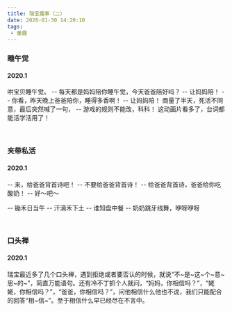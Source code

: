 ```yaml
---
title: 瑞宝趣事（二）
date: 2020-01-30 14:20:10
tags:
 - 童趣
---
```


### 睡午觉

#### 2020.1

哄宝贝睡午觉。
-- 每天都是妈妈陪你睡午觉，今天爸爸陪好吗？
-- 让妈妈陪！
-- 你看，昨天晚上爸爸陪你，睡得多香啊！
-- 让妈妈陪！
商量了半天，死活不同意，最后突然喊了一句，
-- 游戏的规则不能改，科科！
这动画片看多了，台词都能活学活用了！

<br>

### 夹带私活

#### 2020.1

-- 来，给爸爸背首诗吧！
-- 不要给爸爸背首诗！
-- 给爸爸背首诗，爸爸给你吃酸奶！
-- 好～吧～

-- 锄禾日当午
-- 汗滴禾下土
-- 谁知盘中餐
-- 奶奶跳牙线舞，咿呀咿呀

<br>

### 口头禅

#### 2020.1

瑞宝最近多了几个口头禅，遇到拒绝或者要否认的时候，就说“不\~是\~这\~个\~意\~思\~的\~”，简直万能语句。还有冷不丁抓个人就问，“妈妈，你相信吗？”，“姥姥，你相信吗？”，“爸爸，你相信吗？”，问他相信什么他也不说，我们只能配合的回答“相\~信\~”。至于相信什么早已经尽在不言中。
